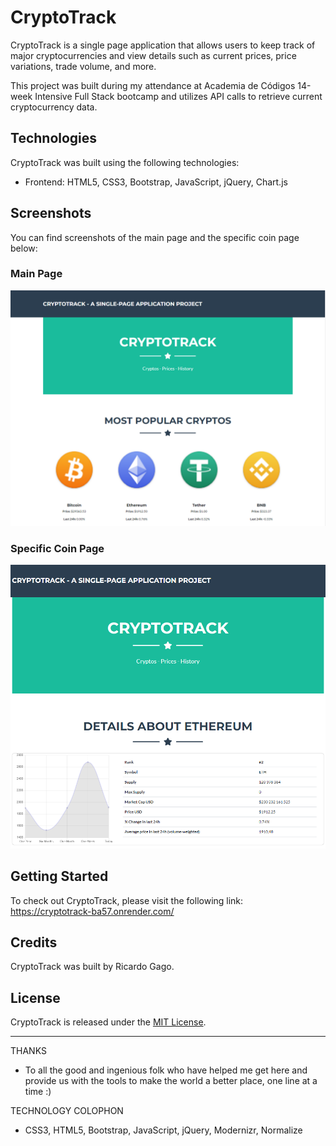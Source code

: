 # CryptoTrack

CryptoTrack is a single page application that allows users to keep track of major cryptocurrencies and view details such as current prices, price variations, trade volume, and more.

This project was built during my attendance at Academia de Códigos 14-week Intensive Full Stack bootcamp and utilizes API calls to retrieve current cryptocurrency data.

## Technologies

CryptoTrack was built using the following technologies:

- Frontend: HTML5, CSS3, Bootstrap, JavaScript, jQuery, Chart.js

## Screenshots

You can find screenshots of the main page and the specific coin page below:

### Main Page

[![CryptoTrack Main Page](img/cryptotrack_main_page.png)](img/cryptotrack_main_page.png)

### Specific Coin Page

[![CryptoTrack Specific Coin Page](img/cryptotrack_specific_coin_page.png)](img/cryptotrack_specific_coin_page.png)

## Getting Started

To check out CryptoTrack, please visit the following link: https://cryptotrack-ba57.onrender.com/

## Credits

CryptoTrack was built by Ricardo Gago.

## License

CryptoTrack is released under the [MIT License](https://opensource.org/licenses/MIT).

---

THANKS
- To all the good and ingenious folk who have helped me get here and provide us with the tools to make the world a better place, one line at a time :)

TECHNOLOGY COLOPHON
- CSS3, HTML5, Bootstrap, JavaScript, jQuery, Modernizr, Normalize

